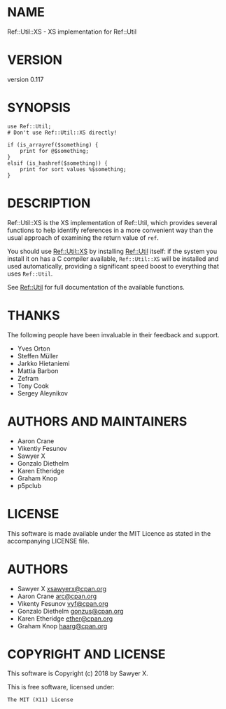 # NAME

Ref::Util::XS - XS implementation for Ref::Util

# VERSION

version 0.117

# SYNOPSIS

    use Ref::Util;
    # Don't use Ref::Util::XS directly!

    if (is_arrayref($something) {
        print for @$something;
    }
    elsif (is_hashref($something)) {
        print for sort values %$something;
    }

# DESCRIPTION

Ref::Util::XS is the XS implementation of Ref::Util, which provides several
functions to help identify references in a more convenient way than the
usual approach of examining the return value of `ref`.

You should use [Ref::Util::XS](https://metacpan.org/pod/Ref::Util::XS) by installing [Ref::Util](https://metacpan.org/pod/Ref::Util) itself: if the system
you install it on has a C compiler available, `Ref::Util::XS` will be
installed and used automatically, providing a significant speed boost to
everything that uses `Ref::Util`.

See [Ref::Util](https://metacpan.org/pod/Ref::Util) for full documentation of the available functions.

# THANKS

The following people have been invaluable in their feedback and support.

- Yves Orton
- Steffen Müller
- Jarkko Hietaniemi
- Mattia Barbon
- Zefram
- Tony Cook
- Sergey Aleynikov

# AUTHORS AND MAINTAINERS

- Aaron Crane
- Vikentiy Fesunov
- Sawyer X
- Gonzalo Diethelm
- Karen Etheridge
- Graham Knop
- p5pclub

# LICENSE

This software is made available under the MIT Licence as stated in the
accompanying LICENSE file.

# AUTHORS

- Sawyer X <xsawyerx@cpan.org>
- Aaron Crane <arc@cpan.org>
- Vikenty Fesunov <vyf@cpan.org>
- Gonzalo Diethelm <gonzus@cpan.org>
- Karen Etheridge <ether@cpan.org>
- Graham Knop <haarg@cpan.org>

# COPYRIGHT AND LICENSE

This software is Copyright (c) 2018 by Sawyer X.

This is free software, licensed under:

    The MIT (X11) License
